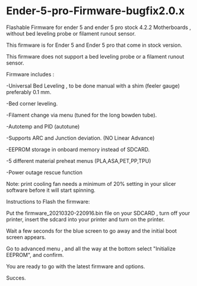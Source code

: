 # Ender-5-pro-Firmware-bugfix2.0.x
Flashable Firmware for ender 5 and ender 5 pro stock 4.2.2 Motherboards , without bed leveling probe or filament runout sensor.

This firmware is for Ender 5 and Ender 5 pro that come in stock version.

This firmware does not support a bed leveling probe or a filament runout sensor.

Firmware includes : 

-Universal Bed Leveling , to be done manual with a shim (feeler gauge) preferably 0.1 mm.

-Bed corner leveling.

-Filament change via menu (tuned for the long bowden tube).

-Autotemp and PID (autotune)

-Supports ARC and Junction deviation. (NO Linear Advance)

-EEPROM storage in onboard memory instead of SDCARD.

-5 different material preheat menus (PLA,ASA,PET,PP,TPU)

-Power outage rescue function

Note: print cooling fan needs a minimum of 20% setting in your slicer software before it will start spinning.


Instructions to Flash the firmware:

Put the firmware_20210320-220916.bin file on your SDCARD , turn off your printer, insert the sdcard into your printer and turn on the printer.

Wait a few seconds for the blue screen to go away and the initial boot screen appears.

Go to advanced menu , and all the way at the bottom select "Initialize EEPROM", and confirm.

You are ready to go with the latest firmware and options.

Succes.
